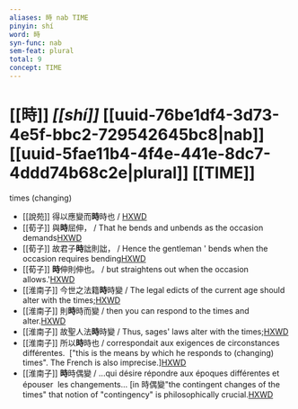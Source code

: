 ```yaml
---
aliases: 時 nab TIME
pinyin: shí
word: 時
syn-func: nab
sem-feat: plural
total: 9
concept: TIME 
---
```

# [[時]] *[[shí]]*  [[uuid-76be1df4-3d73-4e5f-bbc2-729542645bc8|nab]] [[uuid-5fae11b4-4f4e-441e-8dc7-4ddd74b68c2e|plural]] [[TIME]]
times (changing)
 - [[說苑]] 得以應變而**時**時也 / [HXWD](https://hxwd.org/textview.html?location=CH1a0907_CHANT_016-15a.11)
 - [[荀子]] 與**時**屈伸，
                     / That he bends and unbends as the occasion demands[HXWD](https://hxwd.org/textview.html?location=KR3a0002_tls_003-5a.12)
 - [[荀子]] 故君子**時**詘則詘，
                     / Hence the gentleman ' bends when the occasion requires bending[HXWD](https://hxwd.org/textview.html?location=KR3a0002_tls_007-6a.18)
 - [[荀子]] **時**伸則伸也。 / but straightens out when the occasion allows.'[HXWD](https://hxwd.org/textview.html?location=KR3a0002_tls_007-6a.19)
 - [[淮南子]] 今世之法籍**時**時變 / The legal edicts of the current age should alter with the times;[HXWD](https://hxwd.org/textview.html?location=KR3j0010_tls_013-11a.13)
 - [[淮南子]] 則**時**時而變 / then you can respond to the times and alter.[HXWD](https://hxwd.org/textview.html?location=KR3j0010_tls_013-11a.9)
 - [[淮南子]] 故聖人法**時**時變 / Thus, sages' laws alter with the times;[HXWD](https://hxwd.org/textview.html?location=KR3j0010_tls_013-4a.27)
 - [[淮南子]] 所以**時**時也 / correspondait aux exigences de circonstances différentes.  ["this is the means by which he responds to (changing) times". The French is also imprecise.][HXWD](https://hxwd.org/textview.html?location=KR3j0010_tls_013-6a.36)
 - [[淮南子]] **時**時偶變 / ...qui désire répondre aux époques différentes et épouser  les changements... [in 時偶變"the contingent changes of the times" that notion of "contingency" is philosophically crucial.[HXWD](https://hxwd.org/textview.html?location=KR3j0010_tls_013-6a.44)